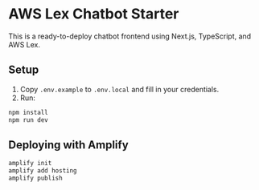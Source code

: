 
# AWS Lex Chatbot Starter

This is a ready-to-deploy chatbot frontend using Next.js, TypeScript, and AWS Lex.

## Setup

1. Copy `.env.example` to `.env.local` and fill in your credentials.
2. Run:

```bash
npm install
npm run dev
```

## Deploying with Amplify

```bash
amplify init
amplify add hosting
amplify publish
```
